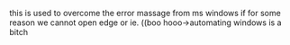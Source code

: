 this is used to overcome the error massage from
ms windows if for some reason we cannot open edge or ie.
((boo hooo->automating windows is a bitch 

